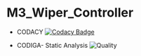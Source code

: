 # M3_Wiper_Controller

 * CODACY
[![Codacy Badge](https://app.codacy.com/project/badge/Grade/28c6337ceb4c4ca68f7547fc760bb8f3)](https://www.codacy.com/gh/Kanish1403200/M3_Wiper_Controller/dashboard?utm_source=github.com&amp;utm_medium=referral&amp;utm_content=Kanish1403200/M3_Wiper_Controller&amp;utm_campaign=Badge_Grade)

 * CODIGA- Static Analysis
![Quality](https://api.codiga.io/project/33335/status/svg)
